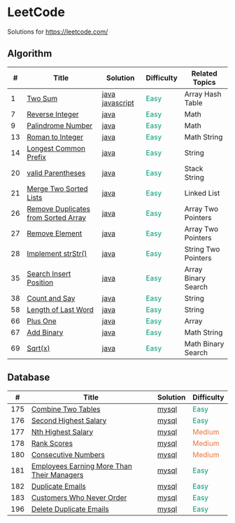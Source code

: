 LeetCode
========
Solutions for https://leetcode.com/

## Algorithm

| # | Title | Solution | Difficulty | Related Topics |
|---| ----- | -------- | ---------- | ---------- |
|1|[Two Sum](https://leetcode.com/problems/two-sum/) | [java javascript](./algorithms/1.TwoSum.md)|<font color=#009975 >Easy</font>|Array Hash Table|
|7|[Reverse Integer](https://leetcode.com/problems/reverse-integer/) | [java](./algorithms/7.ReverseInteger.md)|<font color=#009975 >Easy</font>|Math|
|9|[Palindrome Number](https://leetcode.com/problems/palindrome-number/) | [java](./algorithms/9.PalindromeNumber.md)|<font color=#009975 >Easy</font>|Math|
|13|[Roman to Integer](https://leetcode.com/problems/roman-to-integer/) | [java](./algorithms/13.RomanToInteger.md)|<font color=#009975 >Easy</font>|Math String|
|14|[Longest Common Prefix](https://leetcode.com/problems/longest-common-prefix/) | [java](./algorithms/14.LongestCommonPrefix.md)|<font color=#009975 >Easy</font>|String|
|20|[valid Parentheses](https://leetcode.com/problems/valid-parentheses/) | [java](./algorithms/20.ValidParentheses.md)|<font color=#009975 >Easy</font>|Stack String|
|21|[Merge Two Sorted Lists](https://leetcode.com/problems/merge-two-sorted-lists/) | [java](./algorithms/21.MergeTwoSortedLists.md)|<font color=#009975 >Easy</font>|Linked List|
|26|[Remove Duplicates from Sorted Array](https://leetcode.com/problems/remove-duplicates-from-sorted-array/) | [java](./algorithms/26.RemoveDuplicatesfromSortedArray.md)|<font color=#009975 >Easy</font>|Array Two Pointers|
|27|[Remove Element](https://leetcode.com/problems/remove-element/) | [java](./algorithms/27.RemoveElement.md)|<font color=#009975 >Easy</font>|Array Two Pointers|
|28|[Implement strStr()](https://leetcode.com/problems/implement-strstr/) | [java](./algorithms/28.ImplementStrStr.md)|<font color=#009975 >Easy</font>|String Two Pointers|
|35|[Search Insert Position](https://leetcode.com/problems/search-insert-position/) | [java](./algorithms/35.SearchInsertPosition.md)|<font color=#009975 >Easy</font>|Array Binary Search|
|38|[Count and Say](https://leetcode.com/problems/count-and-say/) | [java](./algorithms/38.CountAndSay.md)|<font color=#009975 >Easy</font>|String|
|58|[Length of Last Word](https://leetcode.com/problems/length-of-last-word/) | [java](./algorithms/58.LengthOfLastWord.md)|<font color=#009975 >Easy</font>|String|
|66|[Plus One](https://leetcode.com/problems/plus-one/) | [java](./algorithms/66.PlusOne.md)|<font color=#009975 >Easy</font>|Array|
|67|[Add Binary](https://leetcode.com/problems/add-binary/) | [java](./algorithms/67.AddBinary.md)|<font color=#009975 >Easy</font>|Math String|
|69|[Sqrt(x)](https://leetcode.com/problems/sqrtx/) | [java](./algorithms/69.Sqrt(x).md)|<font color=#009975 >Easy</font>|Math Binary Search|

## Database

| # | Title | Solution | Difficulty |
|---| ----- | -------- | ---------- |
|175|[Combine Two Tables](https://leetcode.com/problems/combine-two-tables/) | [mysql](./database/175.CombineTwoTables.md)|<font color=#009975 >Easy</font>|
|176|[Second Highest Salary](https://leetcode.com/problems/second-highest-salary/) | [mysql](./database/176.SecondHighestSalary.md)|<font color=#009975 >Easy</font>|
|177|[Nth Highest Salary](https://leetcode.com/problems/nth-highest-salary/) | [mysql](./database/177.NthHighestSalary.md)|<font color=#ed7336 >Medium</font>|
|178|[Rank Scores](https://leetcode.com/problems/rank-scores/solution/) | [mysql](./database/178.RankScores.md)|<font color=#ed7336 >Medium</font>|
|180|[Consecutive Numbers](https://leetcode.com/problems/consecutive-numbers/) | [mysql](./database/180.ConsecutiveNumbers.md)|<font color=#ed7336 >Medium</font>|
|181|[Employees Earning More Than Their Managers](https://leetcode.com/problems/employees-earning-more-than-their-managers/) | [mysql](./database/181.EmployeesEarningMoreThanTheirManagers.md)|<font color=#009975 >Easy</font>|
|182|[Duplicate Emails](https://leetcode.com/problems/duplicate-emails/) | [mysql](./database/182.DuplicateEmails.md)|<font color=#009975 >Easy</font>|
|183|[Customers Who Never Order](https://leetcode.com/problems/customers-who-never-order/) | [mysql](./database/183.CustomersWhoNeverOrder.md)|<font color=#009975 >Easy</font>|
|196|[Delete Duplicate Emails](https://leetcode.com/problems/delete-duplicate-emails/) | [mysql](./database/196.DeleteDuplicateEmails.md)|<font color=#009975 >Easy</font>|
